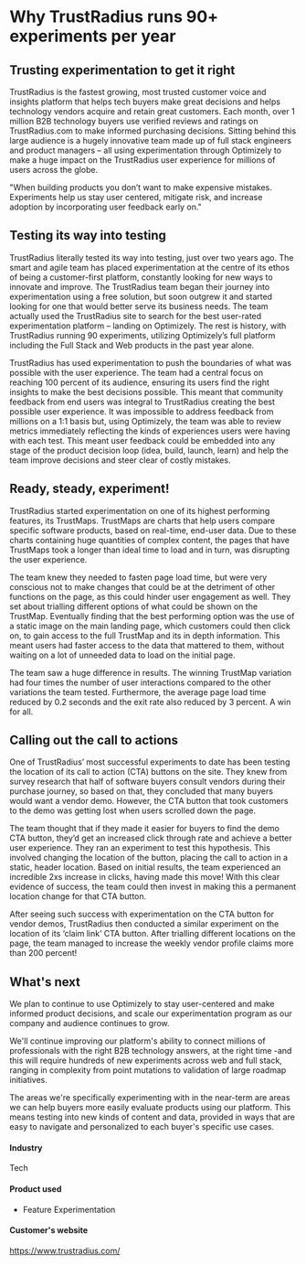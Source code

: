 # Why TrustRadius runs 90+ experiments per year

## Trusting experimentation to get it right

TrustRadius is the fastest growing, most trusted customer voice and insights
platform that helps tech buyers make great decisions and helps technology
vendors acquire and retain great customers. Each month, over 1 million B2B
technology buyers use verified reviews and ratings on TrustRadius.com to make
informed purchasing decisions. Sitting behind this large audience is a hugely
innovative team made up of full stack engineers and product managers – all using
experimentation through Optimizely to make a huge impact on the TrustRadius user
experience for millions of users across the globe.

"When building products you don’t want to make expensive mistakes. Experiments
help us stay user centered, mitigate risk, and increase adoption by
incorporating user feedback early on."

## Testing its way into testing

TrustRadius literally tested its way into testing, just over two years ago. The
smart and agile team has placed experimentation at the centre of its ethos of
being a customer-first platform, constantly looking for new ways to innovate and
improve. The TrustRadius team began their journey into experimentation using a
free solution, but soon outgrew it and started looking for one that would better
serve its business needs. The team actually used the TrustRadius site to search
for the best user-rated experimentation platform – landing on Optimizely. The
rest is history, with TrustRadius running 90 experiments, utilizing Optimizely’s
full platform including the Full Stack and Web products in the past year alone.

TrustRadius has used experimentation to push the boundaries of what was possible
with the user experience. The team had a central focus on reaching 100 percent
of its audience, ensuring its users find the right insights to make the best
decisions possible. This meant that community feedback from end users was
integral to TrustRadius creating the best possible user experience. It was
impossible to address feedback from millions on a 1:1 basis but, using
Optimizely, the team was able to review metrics immediately reflecting the kinds
of experiences users were having with each test. This meant user feedback could
be embedded into any stage of the product decision loop (idea, build, launch,
learn) and help the team improve decisions and steer clear of costly mistakes.

## Ready, steady, experiment!

TrustRadius started experimentation on one of its highest performing features,
its TrustMaps. TrustMaps are charts that help users compare specific software
products, based on real-time, end-user data. Due to these charts containing huge
quantities of complex content, the pages that have TrustMaps took a longer than
ideal time to load and in turn, was disrupting the user experience.

The team knew they needed to fasten page load time, but were very conscious not
to make changes that could be at the detriment of other functions on the page,
as this could hinder user engagement as well. They set about trialling different
options of what could be shown on the TrustMap. Eventually finding that the best
performing option was the use of a static image on the main landing page, which
customers could then click on, to gain access to the full TrustMap and its in
depth information. This meant users had faster access to the data that mattered
to them, without waiting on a lot of unneeded data to load on the initial page.

The team saw a huge difference in results. The winning TrustMap variation had
four times the number of user interactions compared to the other variations the
team tested. Furthermore, the average page load time reduced by 0.2 seconds and
the exit rate also reduced by 3 percent. A win for all.

## Calling out the call to actions

One of TrustRadius’ most successful experiments to date has been testing the
location of its call to action (CTA) buttons on the site. They knew from survey
research that half of software buyers consult vendors during their purchase
journey, so based on that, they concluded that many buyers would want a vendor
demo. However, the CTA button that took customers to the demo was getting lost
when users scrolled down the page.

The team thought that if they made it easier for buyers to find the demo CTA
button, they’d get an increased click through rate and achieve a better user
experience. They ran an experiment to test this hypothesis. This involved
changing the location of the button, placing the call to action in a static,
header location. Based on initial results, the team experienced an incredible
2xs increase in clicks, having made this move! With this clear evidence of
success, the team could then invest in making this a permanent location change
for that CTA button.

After seeing such success with experimentation on the CTA button for vendor
demos, TrustRadius then conducted a similar experiment on the location of its
‘claim link’ CTA button. After trialling different locations on the page, the
team managed to increase the weekly vendor profile claims more than 200 percent!

## What's next

We plan to continue to use Optimizely to stay user-centered and make informed
product decisions, and scale our experimentation program as our company and
audience continues to grow.

We'll continue improving our platform's ability to connect millions of
professionals with the right B2B technology answers, at the right time -and this
will require hundreds of new experiments across web and full stack, ranging in
complexity from point mutations to validation of large roadmap initiatives.

The areas we're specifically experimenting with in the near-term are areas we
can help buyers more easily evaluate products using our platform. This means
testing into new kinds of content and data, provided in ways that are easy to
navigate and personalized to each buyer's specific use cases.

#### Industry

Tech

#### Product used

- Feature Experimentation

#### Customer's website

https://www.trustradius.com/
